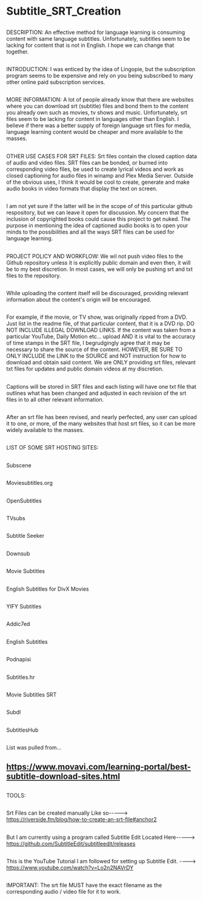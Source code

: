 # Subtitle_SRT_Creation
##
DESCRIPTION: An effective method for language learning is consuming content with same language subtitles.
Unfortunately, subtitles seem to be lacking for content that is not in English. I hope we can change that together.
##
INTRODUCTION: 
I was enticed by the idea of Lingopie,
but the subscription program seems to
be expensive and rely on you being subscribed
to many other online paid subscription services.
##
MORE INFORMATION: 
A lot of people already know that there
are websites where you can download srt
(subtitle) files and bond them to the
content you already own such as movies,
tv shows and music. Unfortunately, srt
files seem to be lacking for content in
languages other than English. I believe
if there was a better supply of foreign
language srt files for media, language
learning content would be cheaper and
more available to the masses.
##
OTHER USE CASES FOR SRT FILES: 
Srt files contain the closed caption
data of audio and video files. SRT
files can be bonded, or burned into
corresponding video files, be used
to create lyrical videos and work as
closed captioning for audio files in
winamp and Plex Media Server. Outside
of the obvious uses, I think it would
be cool to create, generate and make
audio books in video formats that
display the text on screen.
##
I am not yet sure if the latter
will be in the scope of of this
particular github respository,
but we can leave it open for
discussion. My concern that the
inclusion of copyrighted books
could cause this project to get
nuked. The purpose in mentioning
the idea of captioned audio books
is to open your minds to the
possibilities and all the ways
SRT files can be used for language
learning.
##
PROJECT POLICY AND WORKFLOW: 
We wil not push video files to the Github
repository unless it is explicitly public
domain and even then, it will be to my best
discretion. In most cases, we will only be
pushing srt and txt files to the repository.
##
While uploading the content itself will be
discouraged, providing relevant information
about the content's origin will be encouraged.
##
For example, if the movie, or TV show, was
originally ripped from a DVD. Just list in
the readme file, of that particular content,
that it is a DVD rip. DO NOT INCLUDE ILLEGAL
DOWNLOAD LINKS. If the content was taken
from a particular YouTube, Daily Motion
etc... upload AND it is vital to the accuracy
of time stamps in the SRT file, I begrudgingly
agree that it may be necessary to share the
source of the content. HOWEVER, BE SURE TO
ONLY INCLUDE the LINK to the SOURCE and
NOT instruction for how to download and
obtain said content. We are ONLY providing
srt files, relevant txt files for updates
and public domain videos at my discretion.
##
Captions will be stored in SRT files and
each listing will have one txt file that
outlines what has been changed and adjusted
in each revision of the srt files in
to all other relevant information.
##
After an srt file has been revised, and
nearly perfected, any user can upload it
to one, or more, of the many websites that
host srt files, so it can be more widely
available to the masses.
##
LIST OF SOME SRT HOSTING SITES:
##
Subscene
##
Moviesubtitles.org
##
OpenSubtitles
##
TVsubs
##
Subtitle Seeker
##
Downsub
##
Movie Subtitles
##
English Subtitles for DivX Movies
##
YIFY Subtitles
##
Addic7ed
##
English Subtitles
##
Podnapisi
##
Subtitles.hr
##
Movie Subtitles SRT
##
Subdl
##
SubtitlesHub
##
List was pulled from...
## https://www.movavi.com/learning-portal/best-subtitle-download-sites.html
##
TOOLS:
##
Srt Files can be created manually 
Like so-----> https://riverside.fm/blog/how-to-create-an-srt-file#anchor2
##
But I am currently using a program called Subtitle Edit 
Located Here-----> https://github.com/SubtitleEdit/subtitleedit/releases
##
This is the YouTube Tutorial I am followed for setting up Subtitle Edit. ---->  https://www.youtube.com/watch?v=Lo2n2NAVrDY
##
IMPORTANT: 
The srt file MUST have the exact filename as the corresponding audio / video file for it to work.
